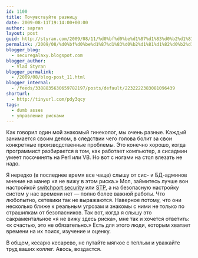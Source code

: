 ```yaml
---
id: 1100
title: Почувствуйте разницу
date: 2009-08-11T19:14:00+00:00
author: sapran
layout: post
guid: http://styran.com/2009/08/11/%d0%bf%d0%be%d1%87%d1%83%d0%b2%d1%81%d1%82%d0%b2%d1%83%d0%b9%d1%82%d0%b5-%d1%80%d0%b0%d0%b7%d0%bd%d0%b8%d1%86%d1%83/
permalink: /2009/08/%d0%bf%d0%be%d1%87%d1%83%d0%b2%d1%81%d1%82%d0%b2%d1%83%d0%b9%d1%82%d0%b5-%d1%80%d0%b0%d0%b7%d0%bd%d0%b8%d1%86%d1%83/
blogger_blog:
  - securegalaxy.blogspot.com
blogger_author:
  - Vlad Styran
blogger_permalink:
  - /2009/08/blog-post_11.html
blogger_internal:
  - /feeds/3388835630659782197/posts/default/2232222383081096439
shorturl:
  - http://tinyurl.com/pdy3qcy
tags:
  - dumb asses
  - управление рисками
---
```

Как говорил один мой знакомый гинеколог, мы очень разные. Каждый занимается своим делом, в следствии чего голова болит за свои конкретные производственные проблемы. Это конечно хорошо, когда программист разбирается в том, как работает компьютер, а сисадмин умеет посочинять на Perl или VB. Но вот с ногами на стол влезать не надо.

Я нередко (в последнее время все чаще) слышу от сис- и БД-админов мнение на манер &#171;я не вижу в этом риска.&#187; Мол, займитесь лучше вон настройкой [switchport security](http://articles.techrepublic.com.com/5100-10878_11-6123047.html) или [STP](http://ru.wikipedia.org/wiki/STP), а на безопасную настройку систем у нас времени нет &#8212; полно более важной работы. Что любопытно, сетевики так не выражаются. Наверное потому, что они несколько ближе к реальным угрозам и знакомы с ними не только по страшилкам от безопасников. Так вот, когда я слышу это сакраментальное &#171;я не вижу здесь риска&#187;, мне так и хочется ответить: &#171;к счастью, это не обязательно.&#187; Есть для этого люди, которым хватает времени на их поиск, изучение и оценку.

В общем, кесарю кесарево, не путайте мягкое с теплым и уважайте труд ваших коллег. Авось, воздастся.

<div class="addtoany_share_save_container addtoany_content_bottom">
  <div class="a2a_kit a2a_kit_size_32 addtoany_list a2a_target" id="wpa2a_41">
    <a class="a2a_button_facebook" href="http://www.addtoany.com/add_to/facebook?linkurl=https%3A%2F%2Fblog.styran.com%2F2009%2F08%2F%25d0%25bf%25d0%25be%25d1%2587%25d1%2583%25d0%25b2%25d1%2581%25d1%2582%25d0%25b2%25d1%2583%25d0%25b9%25d1%2582%25d0%25b5-%25d1%2580%25d0%25b0%25d0%25b7%25d0%25bd%25d0%25b8%25d1%2586%25d1%2583%2F&linkname=%D0%9F%D0%BE%D1%87%D1%83%D0%B2%D1%81%D1%82%D0%B2%D1%83%D0%B9%D1%82%D0%B5%20%D1%80%D0%B0%D0%B7%D0%BD%D0%B8%D1%86%D1%83" title="Facebook" rel="nofollow" target="_blank"></a><a class="a2a_button_twitter" href="http://www.addtoany.com/add_to/twitter?linkurl=https%3A%2F%2Fblog.styran.com%2F2009%2F08%2F%25d0%25bf%25d0%25be%25d1%2587%25d1%2583%25d0%25b2%25d1%2581%25d1%2582%25d0%25b2%25d1%2583%25d0%25b9%25d1%2582%25d0%25b5-%25d1%2580%25d0%25b0%25d0%25b7%25d0%25bd%25d0%25b8%25d1%2586%25d1%2583%2F&linkname=%D0%9F%D0%BE%D1%87%D1%83%D0%B2%D1%81%D1%82%D0%B2%D1%83%D0%B9%D1%82%D0%B5%20%D1%80%D0%B0%D0%B7%D0%BD%D0%B8%D1%86%D1%83" title="Twitter" rel="nofollow" target="_blank"></a><a class="a2a_button_google_plus" href="http://www.addtoany.com/add_to/google_plus?linkurl=https%3A%2F%2Fblog.styran.com%2F2009%2F08%2F%25d0%25bf%25d0%25be%25d1%2587%25d1%2583%25d0%25b2%25d1%2581%25d1%2582%25d0%25b2%25d1%2583%25d0%25b9%25d1%2582%25d0%25b5-%25d1%2580%25d0%25b0%25d0%25b7%25d0%25bd%25d0%25b8%25d1%2586%25d1%2583%2F&linkname=%D0%9F%D0%BE%D1%87%D1%83%D0%B2%D1%81%D1%82%D0%B2%D1%83%D0%B9%D1%82%D0%B5%20%D1%80%D0%B0%D0%B7%D0%BD%D0%B8%D1%86%D1%83" title="Google+" rel="nofollow" target="_blank"></a><a class="a2a_button_linkedin" href="http://www.addtoany.com/add_to/linkedin?linkurl=https%3A%2F%2Fblog.styran.com%2F2009%2F08%2F%25d0%25bf%25d0%25be%25d1%2587%25d1%2583%25d0%25b2%25d1%2581%25d1%2582%25d0%25b2%25d1%2583%25d0%25b9%25d1%2582%25d0%25b5-%25d1%2580%25d0%25b0%25d0%25b7%25d0%25bd%25d0%25b8%25d1%2586%25d1%2583%2F&linkname=%D0%9F%D0%BE%D1%87%D1%83%D0%B2%D1%81%D1%82%D0%B2%D1%83%D0%B9%D1%82%D0%B5%20%D1%80%D0%B0%D0%B7%D0%BD%D0%B8%D1%86%D1%83" title="LinkedIn" rel="nofollow" target="_blank"></a><a class="a2a_dd addtoany_share_save" href="https://www.addtoany.com/share"></a>
  </div>
</div>